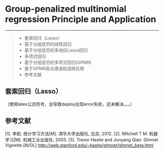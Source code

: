 #  Group-penalized multinomial regression Principle and Application
<script type="text/javascript" src="http://cdn.mathjax.org/mathjax/latest/MathJax.js?config=default"></script>
------

> * 套索回归（Lasso）
> * 基于分组惩罚的线性回归
> * 基于分组惩罚的多响应Lasso回归
> * 多项式回归
> * 基于分组惩罚的多项式回归(GPMR)
> * 基于GPMR高光谱波段选择应用
> * 参考文献

<!--more-->
## 套索回归（Lasso）
（使用latex公式符号，会导致deploy出现error失败，还未解决。。。）


## 参考文献
[1]. 李航. 统计学习方法[M]. 清华大学出版社, 北京, 2012.
[2]. Mitchell T M. 机器学习[M]. 机械工业出版社, 2003.
[3]. Trevor Hastie and Junyang Qian. Glmnet Vignette.[N/OL] http://web.stanford.edu/~hastie/glmnet/glmnet_beta.html	
